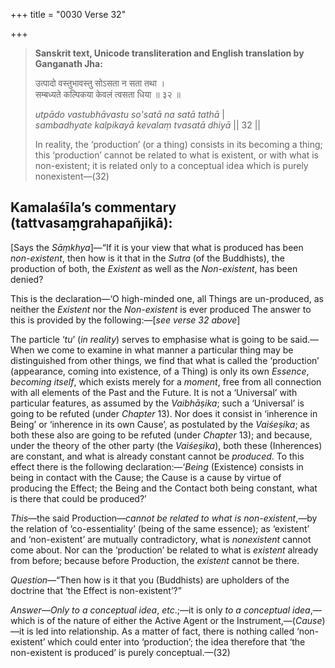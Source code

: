 +++
title = "0030 Verse 32"

+++
> **Sanskrit text, Unicode transliteration and English translation by Ganganath Jha:** 
>
> उत्पादो वस्तुभावस्तु सोऽसता न सता तथा ।  
> सम्बध्यते कल्पिकया केवलं त्वसता धिया ॥ ३२ ॥ 
>
> *utpādo vastubhāvastu so'satā na satā tathā* \|  
> *sambadhyate kalpikayā kevalaṃ tvasatā dhiyā* \|\| 32 \|\| 
>
> In reality, the ‘production’ (or a thing) consists in its becoming a thing; this ‘production’ cannot be related to what is existent, or with what is non-existent; it is related only to a conceptual idea which is purely nonexistent—(32)



## Kamalaśīla’s commentary (tattvasaṃgrahapañjikā):

[Says the *Sāṃkhya*]—“If it is your view that what is produced has been *non-existent*, then how is it that in the *Sutra* (of the Buddhists), the production of both, the *Existent* as well as the *Non-existent*, has been denied?

This is the declaration—‘O high-minded one, all Things are un-produced, as neither the *Existent* nor the *Non-existent* is ever produced The answer to this is provided by the following:—[*see verse 32 above*]

The particle ‘*tu*’ (*in reality*) serves to emphasise what is going to be said.—When we come to examine in what manner a particular thing may be distinguished from other things, we find that what is called the ‘production’ (appearance, coming into existence, of a Thing) is only its own *Essence*, *becoming itself*, which exists merely for a *moment*, free from all connection with all elements of the Past and the Future. It is not a ‘Universal’ with particular features, as assumed by the *Vaibhāṣika*; such a ‘Universal’ is going to be refuted (under *Chapter* 13). Nor does it consist in ‘inherence in Being’ or ‘inherence in its own Cause’, as postulated by the *Vaiśeṣika*; as both these also are going to be refuted (under *Chapter* 13); and because, under the theory of the other party (the *Vaiśeṣika*), both these (Inherences) are constant, and what is already constant cannot be *produced*. To this effect there is the following declaration:—‘*Being* (Existence) consists in being in contact with the Cause; the Cause is a cause by virtue of producing the Effect; the Being and the Contact both being constant, what is there that could be produced?’

*This*—the said Production—*cannot be related to what is non-existent*,—by the relation of ‘co-essentiality’ (being of the same essence); as ‘existent’ and ‘non-existent’ are mutually contradictory, what is *nonexistent* cannot come about. Nor can the ‘production’ be related to what is *existent* already from before; because before Production, the *existent* cannot be there.

*Question*—“Then how is it that you (Buddhists) are upholders of the doctrine that ‘the Effect is non-existent’?”

*Answer*—*Only to a conceptual idea*, *etc*.;—it is only *to a conceptual idea*,—which is of the nature of either the Active Agent or the Instrument,—(*Cause*)—it is led into relationship. As a matter of fact, there is nothing called ‘non-existent’ which could enter into ‘production’; the idea therefore that ‘the non-existent is produced’ is purely conceptual.—(32)


